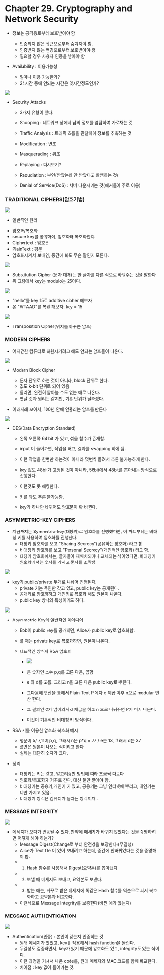 # Chapter 29. Cryptography and Network Security

+ 정보는 공격응로부터 보호받아야 함
  - 인증되지 않은 접근으로부터 숨겨져야 함. 
  - 인증받지 않는 변경으로부터 보호받아야 함
  - 필요할 경우 사용자 인증을 받아야 함

+ Availability  : 이용가능성 
  - 얼마나 이용 가능한가?
  - 24시간 중에 안되는 시간은 몇시간정도인가?

<img src="images/CompNetwork_Ch29_1.png"/>

+ Security Attacks

  - 3가지 유형이 있다. 

  - Snooping : 네트워크 상에서 남의 정보를 염탐하여 가로채는 것
  - Traffic Analysis : 트래픽 흐름을 관찰하여 정보를 추측하는 것

  - Modification : 변조
  - Masquerading : 위조
  - Replaying : 다시보기?
  - Repudiation : 부인(받았는데 안 받았다고 발뺌하는 것)

  - Denial of Service(DoS) : 서버 다운시키는 것(해커들이 주로 이용)

 ### TRADITIONAL CIPHERS(암호기법)
 
 <img src="images/CompNetwork_Ch29_2.png"/>
 
 + 일반적인 원리 
  - 암호화/복호화
  - secure key를 공유하여, 암호화와 복호화한다. 
  - Ciphertext : 암호문
  - PlainText : 평문
  - 암호화시켜서 보내면, 중간에 봐도 무슨 말인지 모른다.

<img src="images/CompNetwork_Ch29_3.png"/>

+ Substitution Cipher (문자 대체)는 한 글자를 다른 식으로 바꿔주는 것을 말한다
+ 위 그림에서 key는 modulo는 26이다. 

<img src="images/CompNetwork_Ch29_4.png"/>

+ "hello"를 key 15로 additive cipher 해보자
+ 온 "WTAAD"를 복원 해보자. key = 15

<img src="images/CompNetwork_Ch29_5.png"/>

+ Transposition Cipher(위치를 바꾸는 암호)

### MODERN CIPHERS

+ 어지간한 컴퓨터로 복원시키려고 해도 안되는 암호들이 나온다. 

<img src="images/CompNetwork_Ch29_6.png"/>

+ Modern Block Cipher
  - 문자 단위로 하는 것이 아니라, block 단위로 한다. 
  - 값도 k-bit 단위로 되어 있음. 
  - 돌리면, 완전히 알아볼 수도 없는 애로 나온다. 
  - 옛날 것과 원리는 같지만, 기본 단위가 달라졌다. 

+ 이래저래 꼬아서, 100년 안에 안풀리는 암호를 만든다

<img src="images/CompNetwork_Ch29_7.png"/>

+ DES(Data Encryption Standard)
  - 왼쪽 오른쪽 64 bit 가 있고, 섞을 함수가 존재함. 
  - input 이 들어가면, 작업을 하고, 결과를 swapping 하게 됨. 
  - 이런 작업을 한번만 하는것이 아니라 몇번씩 돌려서 추론 불가능하게 한다. 
  - key 값도 48bit가 고정된 것이 아니라, 56bit에서 48bit를 뽑아내는 방식으로 진행한다.
  - 이런것도 못 해킹한다. 
  - 키를 봐도 추론 불가능함.

  - key가 하나만 바뀌어도 암호문이 확 바뀐다. 

### ASYMMETRIC-KEY CIPHERS

+ 지금까지는 Symmetric-key(대칭키)로 암호화를 진행했다면, 이 파트부터는 비대칭 키를 사용하여 암호화를 진행한다. 
  - 대칭키 암호화를 보고 "Sharing Secrecy"(공유하는 암호화) 라고 함
  - 비대칭키 암호화를 보고 "Personal Secrecy"(개인적인 암호화) 라고 함. 
  - 대칭키 암호화에서는, 글자들이 재배치되거나 교체되는 식이었다면, 비대칭키 암호화에서는 숫자를 가지고 문자를 조작함

<img src="images/CompNetwork_Ch29_8.png"/>

+ key가 public/private 두개로 나뉘어 진행된다. 
  - private 키는 주인만 갖고 있고, public key는 공개된다. 
  - 공개키로 암호화하고 개인키로 복호화 해도 원본이 나온다. 
  - public key 방식의 특성이기도 하다. 

<img src="images/CompNetwork_Ch29_9.png"/>

+ Asymmetric Key의 일반적인 아이디어
  - Bob이 public key를 공개하면, Alice가 public key로 암호화함.
  - 풀 때는 private key로 복호화하면, 원본이 나온다. 
  - 대표적인 방식이 RSA 암호화
  
    - <img src="images/CompNetwork_Ch29_10.png"/>
    
    - 큰 숫자인 소수 p,q를 고른 다음, 곱함
    - e 와 d를 고름. 그리고 n을 고른 다음 public key로 뿌린다. 
    - 그다음에 연산을 통해서 Plain Text P 에다 e 제곱 이후 n으로 modular 연산 한다. 
    - 그 결과인 C가 넘어와서 d 제곱을 하고 n 으로 나눠주면 P가 다시 나온다. 
    - 이것이 기본적인 비대칭 키 방식이다 .

+ RSA 키를 이용한 암호화 복호화 예시

  - 평문이 5/ 7,11이 p,q, 그래서 n은 p*q = 77 / e는 13, 그래서 d는 37
  - 풀면은 원본이 나오는 식이라고 한다
  - 실제는 대단히 숫자가 크다. 

+ 정리 
  - 대칭키는 키는 같고, 알고리즘만 방법에 따라 조금씩 다르다 
  - 암호화/복호화가 거꾸로 간다. 대신 둘만 알아야 함. 
  - 비대칭키는 공용키,개인키 가 있고, 공용키는 그냥 인터넷에 뿌리고, 개인키는 나만 가지고 있음.
  - 비대칭키 방식은 컴퓨터가 돌리는 방식이다 .

### MESSAGE INTEGRITY

<img src="images/CompNetwork_Ch29_11.png"/>

+ 메세지가 오다가 변동될 수 있다. 만약에 메세지가 바뀌지 않았다는 것을 증명하려면 어떻게 해야 하는가?
  - Message Digest(Change로 부터 안전성을 보장한다)(무결성)
  - Alice가 Text file 이 있어 보내려고 하는데, 중간에 안바뀌었다는 것을 증명해야  함. 
  - 1. Hash 함수를 사용해서 Digest(요약본)를 뽑아낸다
  - 2. 보낼 때 메세지도 보내고, 요약본도 보낸다. 
  - 3. 받는 애는, 거꾸로 받은 메세지에 똑같은 Hash 함수를 역순으로 써서 복호화하고 요약본과 비교한다. 
  - 이런식으로 Message Integrity를 보증한다(바뀐 애가 없는지)

### MESSAGE AUTHENTICATION

<img src="images/CompNetwork_Ch29_12.png"/>

+ Authentication(인증) : 본인이 맞는지 인증하는 것
  - 원래 메세지가 있었고, key를 적용해서 hash function을 돌린다. 
  - 무결성도 검증하면서, key가 있기 때문에 암호화도 있고, integrity도 있는 식이다. 
  - 이런 과정을 거쳐서 나온 code를, 원래 메세지와 MAC 코드를 함께 비교한다. 
  - 차이점 : key 값이 들어가는 것.



  
  
  
